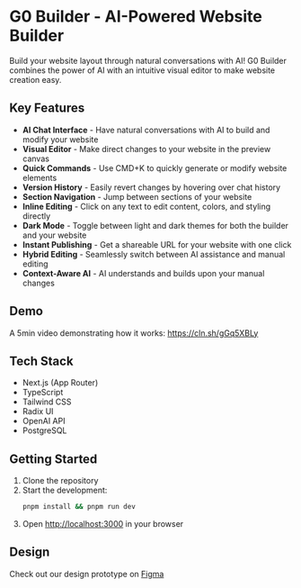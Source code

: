 # G0 Builder - AI-Powered Website Builder

Build your website layout through natural conversations with AI! G0 Builder combines the power of AI with an intuitive visual editor to make website creation easy.

## Key Features

- **AI Chat Interface** - Have natural conversations with AI to build and modify your website
- **Visual Editor** - Make direct changes to your website in the preview canvas
- **Quick Commands** - Use CMD+K to quickly generate or modify website elements
- **Version History** - Easily revert changes by hovering over chat history
- **Section Navigation** - Jump between sections of your website
- **Inline Editing** - Click on any text to edit content, colors, and styling directly
- **Dark Mode** - Toggle between light and dark themes for both the builder and your website
- **Instant Publishing** - Get a shareable URL for your website with one click
- **Hybrid Editing** - Seamlessly switch between AI assistance and manual editing
- **Context-Aware AI** - AI understands and builds upon your manual changes

## Demo
A 5min video demonstrating how it works: https://cln.sh/gGq5XBLy

## Tech Stack

- Next.js (App Router)
- TypeScript
- Tailwind CSS
- Radix UI
- OpenAI API
- PostgreSQL

## Getting Started

1. Clone the repository
2. Start the development:
   ```bash
   pnpm install && pnpm run dev
   ```
3. Open [http://localhost:3000](http://localhost:3000) in your browser

## Design

Check out our design prototype on [Figma](https://www.figma.com/design/ruGrgn03eZp7Fq5qIanJ5d/G0-Builder?node-id=9-18&t=9kE73l3vnOA1jme0-1)
